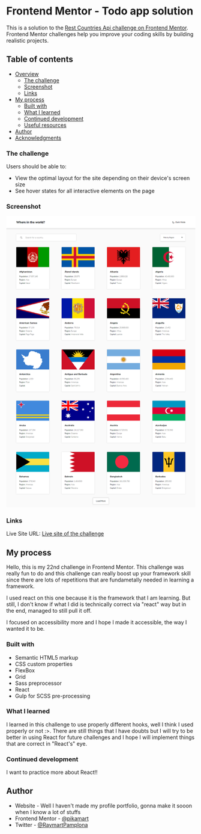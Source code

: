 # Frontend Mentor - Todo app solution

This is a solution to the [Rest Countries Api challenge on Frontend Mentor](https://www.frontendmentor.io/challenges/rest-countries-api-with-color-theme-switcher-5cacc469fec04111f7b848ca). Frontend Mentor challenges help you improve your coding skills by building realistic projects. 

## Table of contents

- [Overview](#overview)
  - [The challenge](#the-challenge)
  - [Screenshot](#screenshot)
  - [Links](#links)
- [My process](#my-process)
  - [Built with](#built-with)
  - [What I learned](#what-i-learned)
  - [Continued development](#continued-development)
  - [Useful resources](#useful-resources)
- [Author](#author)
- [Acknowledgments](#acknowledgments)

### The challenge

Users should be able to:

- View the optimal layout for the site depending on their device's screen size
- See hover states for all interactive elements on the page


### Screenshot

![Desktop-view](finished/desktop.png)

### Links

Live Site URL: [Live site of the challenge](https://cocky-booth-9d499e.netlify.app/)

## My process

Hello, this is my 22nd challenge in Frontend Mentor. This challenge was really fun to do and this challenge can really boost up your framework skill since there are lots of repetitions that are fundametally needed in learning a framework. 

I used react on this one because it is the framework that I am learning. But still, I don't know if what I did is technically correct via "react" way but in the end, managed to still pull it off.

I focused on accessibility more and I hope I made it accessible, the way I wanted it to be.

### Built with

- Semantic HTML5 markup
- CSS custom properties
- FlexBox
- Grid
- Sass preprocessor
- React
- Gulp for SCSS pre-processing


### What I learned

I learned in this challenge to use properly different hooks, well I think I used properly or not :>. 
There are still things that I have doubts but I will try to be better in using React for future challenges and I hope I will implement things that are correct in "React's" eye.

### Continued development

I want to practice more about React!!

## Author

- Website - Well I haven't made my profile portfolio, gonna make it sooon when I know a lot of stuffs
- Frontend Mentor - [@pikamart](https://www.frontendmentor.io/profile/pikamart)
- Twitter - [@RaymartPamplona](https://twitter.com/RaymartPamplona)
